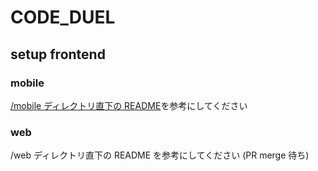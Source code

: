 # CODE_DUEL

## setup frontend

### mobile

[/mobile ディレクトリ直下の README](https://github.com/CODEDUEL2022/CODE_DUEL_Final/blob/main/mobile/README.md)を参考にしてください

### web

/web ディレクトリ直下の README を参考にしてください
(PR merge 待ち)
